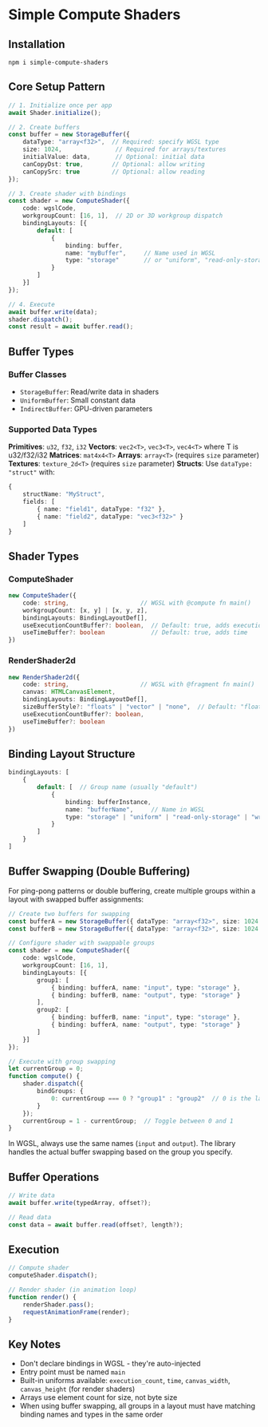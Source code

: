 # Simple Compute Shaders

## Installation
```
npm i simple-compute-shaders
```

## Core Setup Pattern
```typescript
// 1. Initialize once per app
await Shader.initialize();

// 2. Create buffers
const buffer = new StorageBuffer({
    dataType: "array<f32>",  // Required: specify WGSL type
    size: 1024,               // Required for arrays/textures
    initialValue: data,       // Optional: initial data
    canCopyDst: true,        // Optional: allow writing
    canCopySrc: true         // Optional: allow reading
});

// 3. Create shader with bindings
const shader = new ComputeShader({
    code: wgslCode,
    workgroupCount: [16, 1],  // 2D or 3D workgroup dispatch
    bindingLayouts: [{
        default: [
            {
                binding: buffer,
                name: "myBuffer",     // Name used in WGSL
                type: "storage"       // or "uniform", "read-only-storage"
            }
        ]
    }]
});

// 4. Execute
await buffer.write(data);
shader.dispatch();
const result = await buffer.read();
```

## Buffer Types

### Buffer Classes
- `StorageBuffer`: Read/write data in shaders
- `UniformBuffer`: Small constant data
- `IndirectBuffer`: GPU-driven parameters

### Supported Data Types
**Primitives**: `u32`, `f32`, `i32`
**Vectors**: `vec2<T>`, `vec3<T>`, `vec4<T>` where T is u32/f32/i32
**Matrices**: `mat4x4<T>`
**Arrays**: `array<T>` (requires `size` parameter)
**Textures**: `texture_2d<T>` (requires `size` parameter)
**Structs**: Use `dataType: "struct"` with:
```typescript
{
    structName: "MyStruct",
    fields: [
        { name: "field1", dataType: "f32" },
        { name: "field2", dataType: "vec3<f32>" }
    ]
}
```

## Shader Types

### ComputeShader
```typescript
new ComputeShader({
    code: string,                    // WGSL with @compute fn main()
    workgroupCount: [x, y] | [x, y, z],
    bindingLayouts: BindingLayoutDef[],
    useExecutionCountBuffer?: boolean,  // Default: true, adds execution_count
    useTimeBuffer?: boolean             // Default: true, adds time
})
```

### RenderShader2d
```typescript
new RenderShader2d({
    code: string,                    // WGSL with @fragment fn main()
    canvas: HTMLCanvasElement,
    bindingLayouts: BindingLayoutDef[],
    sizeBufferStyle?: "floats" | "vector" | "none",  // Default: "floats"
    useExecutionCountBuffer?: boolean,
    useTimeBuffer?: boolean
})
```

## Binding Layout Structure
```typescript
bindingLayouts: [
    {
        default: [  // Group name (usually "default")
            {
                binding: bufferInstance,
                name: "bufferName",     // Name in WGSL
                type: "storage" | "uniform" | "read-only-storage" | "write-only-texture"
            }
        ]
    }
]
```

## Buffer Swapping (Double Buffering)

For ping-pong patterns or double buffering, create multiple groups within a layout with swapped buffer assignments:

```typescript
// Create two buffers for swapping
const bufferA = new StorageBuffer({ dataType: "array<f32>", size: 1024 });
const bufferB = new StorageBuffer({ dataType: "array<f32>", size: 1024 });

// Configure shader with swappable groups
const shader = new ComputeShader({
    code: wgslCode,
    workgroupCount: [16, 1],
    bindingLayouts: [{
        group1: [
            { binding: bufferA, name: "input", type: "storage" },
            { binding: bufferB, name: "output", type: "storage" }
        ],
        group2: [
            { binding: bufferB, name: "input", type: "storage" },
            { binding: bufferA, name: "output", type: "storage" }
        ]
    }]
});

// Execute with group swapping
let currentGroup = 0;
function compute() {
    shader.dispatch({
        bindGroups: {
            0: currentGroup === 0 ? "group1" : "group2"  // 0 is the layout index
        }
    });
    currentGroup = 1 - currentGroup;  // Toggle between 0 and 1
}
```

In WGSL, always use the same names (`input` and `output`). The library handles the actual buffer swapping based on the group you specify.

## Buffer Operations
```typescript
// Write data
await buffer.write(typedArray, offset?);

// Read data  
const data = await buffer.read(offset?, length?);
```

## Execution
```typescript
// Compute shader
computeShader.dispatch();

// Render shader (in animation loop)
function render() {
    renderShader.pass();
    requestAnimationFrame(render);
}
```

## Key Notes
- Don't declare bindings in WGSL - they're auto-injected
- Entry point must be named `main`
- Built-in uniforms available: `execution_count`, `time`, `canvas_width`, `canvas_height` (for render shaders)
- Arrays use element count for size, not byte size
- When using buffer swapping, all groups in a layout must have matching binding names and types in the same order